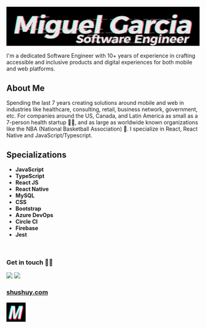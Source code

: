 <p>
  <a href="https://shushuy.com"><img src="assets/miguelGarciaBig.png"/></a>
</p>

I'm a dedicated Software Engineer with 10+ years of experience in crafting accessible and inclusive products and digital experiences for both mobile and web platforms.

## About Me

Spending the last 7 years creating solutions around mobile and web in industries like healthcare, consulting, retail, business network, government, etc.
For companies around the US, Canada, and Latin America as small as a 7-person health startup 🧑‍⚕️, and as large as worldwide known organizations like the NBA (National Basketball Association) 🏀. 
I specialize in React, React Native and JavaScript/Typescript.

## Specializations

- **JavaScript**
- **TypeScript**
- **React JS**
- **React Native**
- **MySQL**
- **CSS**
- **Bootstrap**
- **Azure DevOps**
- **Circle CI**
- **Firebase**
- **Jest**
<br />
<p>
  <h3>Get in touch 🤝🏻</h3>
  <a href="mailto:sshushuy@gmail.com?subject=[GitHub]%20🔥%20profile%20contact&body=Hello"><img src="https://img.shields.io/badge/e‑mail-D14836.svg?style=for-the-badge&logo=GMail&logoColor=white"/></a>
  <a href="https://linkedin.com/in/shushuy/" target="_blank" rel="noopener noreferrer">
    <img src="https://img.shields.io/badge/linkedin-0077B5.svg?style=for-the-badge&logo=linkedin&logoColor=white"/>
  </a>
</p>
<p >
  <h3>
   <a href="https://shushuy.com/" target="_blank" rel="noopener noreferrer">
    shushuy.com
   </a>
  </h3>
    <a href="https://shushuy.com/" target="_blank" rel="noopener noreferrer">
      <img src="assets/logo512.png" width="50" height="50"/>
    </a>
</p>
